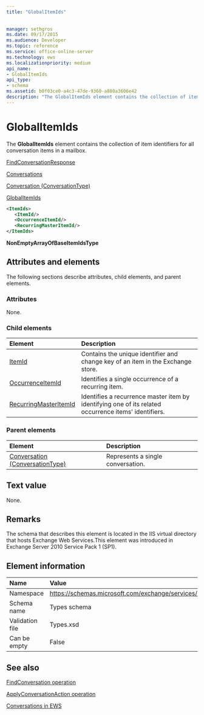 ```yaml
---
title: "GlobalItemIds"
 
 
manager: sethgros
ms.date: 09/17/2015
ms.audience: Developer
ms.topic: reference
ms.service: office-online-server
ms.technology: ews
ms.localizationpriority: medium
api_name:
- GlobalItemIds
api_type:
- schema
ms.assetid: b0f03ce0-a4c3-47de-9360-a880a3606e42
description: "The GlobalItemIds element contains the collection of item identifiers for all conversation items in a mailbox."
---
```


# GlobalItemIds

The **GlobalItemIds** element contains the collection of item identifiers for all conversation items in a mailbox. 
  
[FindConversationResponse](findconversationresponse.md)
  
[Conversations](conversations-ex15websvcsotherref.md)
  
[Conversation (ConversationType)](conversation-conversationtype.md)
  
[GlobalItemIds](globalitemids.md)
  
```XML
<ItemIds>
   <ItemId/>
   <OccurrenceItemId/>
   <RecurringMasterItemId/>
</ItemIds>
```

 **NonEmptyArrayOfBaseItemIdsType**
## Attributes and elements

The following sections describe attributes, child elements, and parent elements.
  
### Attributes

None.
  
### Child elements

|**Element**|**Description**|
|:-----|:-----|
|[ItemId](itemid.md) <br/> |Contains the unique identifier and change key of an item in the Exchange store.  <br/> |
|[OccurrenceItemId](occurrenceitemid.md) <br/> |Identifies a single occurrence of a recurring item.  <br/> |
|[RecurringMasterItemId](recurringmasteritemid.md) <br/> |Identifies a recurrence master item by identifying one of its related occurrence items' identifiers.  <br/> |
   
### Parent elements

|**Element**|**Description**|
|:-----|:-----|
|[Conversation (ConversationType)](conversation-conversationtype.md) <br/> |Represents a single conversation.  <br/> |
   
## Text value

None.
  
## Remarks

The schema that describes this element is located in the IIS virtual directory that hosts Exchange Web Services.This element was introduced in Exchange Server 2010 Service Pack 1 (SP1).
  
## Element information

|**Name**|**Value**|
|:-----|:-----|
|Namespace  <br/> |https://schemas.microsoft.com/exchange/services/2006/types  <br/> |
|Schema name  <br/> |Types schema  <br/> |
|Validation file  <br/> |Types.xsd  <br/> |
|Can be empty  <br/> |False  <br/> |
   
## See also



[FindConversation operation](findconversation-operation.md)
  
[ApplyConversationAction operation](applyconversationaction-operation.md)


[Conversations in EWS](https://msdn.microsoft.com/library/91e64629-db6c-4c94-9dcb-d386232e8467%28Office.15%29.aspx)

